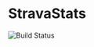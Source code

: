 # StravaStats
![Build Status](https://github.com/mmoiyadi/StravaStats/actions/workflows/dotnet.yml/badge.svg)
